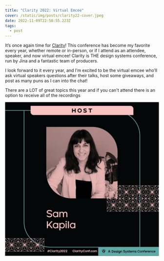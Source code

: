 ```yaml
---
title: "Clarity 2022: Virtual Emcee"
cover: /static/img/posts/clarity22-cover.jpeg
date: 2022-11-09T22:58:55.223Z
tags:
  - post
---
```

It’s once again time for [Clarity](https://www.clarityconf.com/)! This conference has become my favorite every year, whether remote or in-person, or if I attend as an attendee, speaker, and now virtual emcee! Clarity is THE design systems conference, run by Jina and a fantastic team of producers.

I look forward to it every year, and I’m excited to be the virtual emcee who’ll ask virtual speakers questions after their talks, host some giveaways, and post as many puns as I can into the chat! 

There are a LOT of great topics this year and if you can't attend there is an option to receive all of the recordings

![Graphic of clarity conference's website and hashtag and my name (Sam Kapila) and photo](/static/img/posts/clarity22-cover.jpeg "Clarity 2022 Graphic")